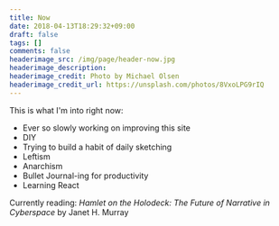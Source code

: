 ```yaml
---
title: Now
date: 2018-04-13T18:29:32+09:00
draft: false
tags: []
comments: false
headerimage_src: /img/page/header-now.jpg
headerimage_description:
headerimage_credit: Photo by Michael Olsen
headerimage_credit_url: https://unsplash.com/photos/8VxoLPG9rIQ
---
```


This is what I'm into right now:
<!--more-->

- Ever so slowly working on improving this site
- DIY
- Trying to build a habit of daily sketching
- Leftism
- Anarchism
- Bullet Journal-ing for productivity
- Learning React

Currently reading: _Hamlet on the Holodeck: The Future of Narrative in Cyberspace_ by Janet H. Murray

